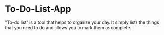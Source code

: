 # To-Do-List-App
"To-do list" is a tool that helps to organize your day. It simply lists the things that you need to do and allows you to mark them as complete.
